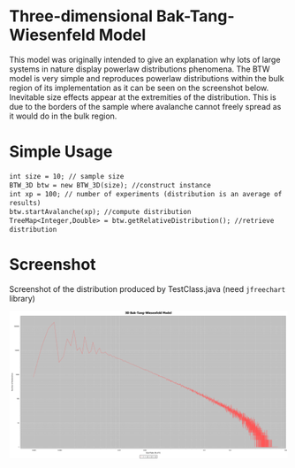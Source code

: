 # Three-dimensional Bak-Tang-Wiesenfeld Model

This model was originally intended to give an explanation why lots of large systems in nature display powerlaw distributions phenomena. The BTW model is very simple and reproduces powerlaw distributions within the bulk region of its implementation as it can be seen on the screenshot below. Inevitable size effects appear at the extremities of the distribution. This is due to the borders of the sample where avalanche cannot freely spread as it would do in the bulk region.

# Simple Usage

```
int size = 10; // sample size
BTW_3D btw = new BTW_3D(size); //construct instance
int xp = 100; // number of experiments (distribution is an average of results)
btw.startAvalanche(xp); //compute distribution
TreeMap<Integer,Double> = btw.getRelativeDistribution(); //retrieve distribution
```

# Screenshot
Screenshot of the distribution produced by TestClass.java (need `jfreechart` library)

![example](https://github.com/rsterkendries/BTW-3D-model/blob/master/images/average_1000xp_on_16x16x16_grid.png)
